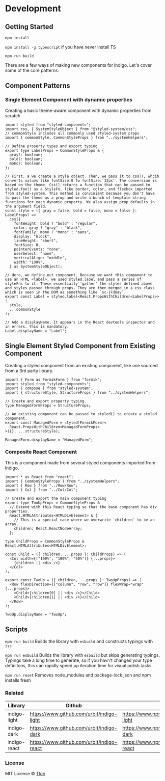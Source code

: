 # Development

## Getting Started

`npm install`

`npm install -g typescript` if you have never install TS

`npm run build`

There are a few ways of making new components for Indigo. Let's cover some of the core patterns.

## Component Patterns

### Single Element Component with dynamic properties

Creating a basic theme-aware component with dynamic properties from scratch.

```tsx
import styled from "styled-components";
import css, { SystemStyleObject } from "@styled-system/css";
// commonStyle includes all commonly used styled-system props
import { commonStyle, CommonStyleProps } from "../systemHelpers";

// Define property types and export typing
export type LabelProps = CommonStyleProps & {
  gray?: boolean;
  bold?: boolean;
  mono?: boolean;
};

// First, a we create a style object. Then, we pass it to css(), whcih converts values like fontSize:0 to fontSize:'12px'. The conversion is based on the theme. Css() returns a function that can be passed to styled.foo() as a StyleFn, like border, color, and flexbox imported from styled-system. This method is convinient because you don't have to pass the theme as a prop and write a bunch of template string functions for each dynamic property. We also assign prop defaults in the argument field.
const style = ({ gray = false, bold = false, mono = false }: LabelProps) =>
  css({
    fontWeight: bold ? "bold" : "regular",
    color: gray ? "gray" : "black",
    fontFamily: mono ? "mono" : "sans",
    display: "block",
    lineHeight: "short",
    fontSize: 0,
    pointerEvents: "none",
    userSelect: "none",
    verticalAlign: "middle",
    width: "100%",
  } as SystemStyleObject);

// Here, we define out component. Because we want this component to use an HTML <label>, we used styled.label and pass a series of styleFns to it. These essentially 'gather' the styles defined above and styles passed through props. They are then merged in a css class which is seen in the DOM as something like `sc-jFdnav`.
export const Label = styled.label<React.PropsWithChildren<LabelProps>>(
  style,
  ...commonStyle
);

// Add a displayName. It appears in the React devtools inspector and in errors. This is mandatory.
Label.displayName = "Label";
```

## Single Element Styled Component from Existing Component

Creating a styled component from an existing component, like one sourced from a 3rd party library.

```tsx
import { Form as FormikForm } from "formik";
import styled from "styled-components";
import { compose } from "styled-system";
import { structureStyle, StructureProps } from "../systemHelpers";

// Create and export property typing.
type ManagedFormProps = StructureProps;

// An existing component can be passed to styled() to create a styled component.
export const ManagedForm = styled(FormikForm)<
  React.PropsWithChildren<ManagedFormProps>
>({}, ...structureStyle);

ManagedForm.displayName = "ManagedForm";
```

### Composite React Component

This is a component made from several styled components imported from Indigo.

```tsx
import * as React from "react";
import { CommonStyleProps } from "../systemHelpers";
import { Row } from "../Row/Row";
import { Col } from "../Col/Col";

// Create and export the main component typing
export type TwoUpProps = CommonStyleProps &
  // Extend with this React typing so that the base component has div properties.
  React.HTMLAttributes<HTMLDivElement> & {
    // This is a special case where we overwrite `children` to be an array.
    children: React.ReactNodeArray;
  };

type ChildProps = CommonStyleProps & React.HTMLAttributes<HTMLDivElement>;

const Child = ({ children, ...props }: ChildProps) => (
  <Col width={["100%", "100%", "50%"]} {...props}>
    {children || <div />}
  </Col>
);

export const TwoUp = ({ children, ...props }: TwoUpProps) => (
  <Row flexDirection={["column", "row", "row"]} flexWrap="wrap" {...props}>
    <Child>{children[0] || <div />}</Child>
    <Child>{children[1] || <div />}</Child>
  </Row>
);

TwoUp.displayName = "TwoUp";
```

## Scripts

`npm run build` Builds the library with `esbuild` and constructs typings with `tsc`

`npm run esbuild` Builds the library with `esbuild` but skips generating typings. Typings take a long time to generate, so if you havn't changed your type definitons, this can rapidly speed up iteration time for visual polish tasks.

`npm run reset` Removes node_modules and package-lock.json and npm installs fresh

### Related

| Library      | Github                                    | NPM                                              |
| ------------ | ----------------------------------------- | ------------------------------------------------ |
| indigo-light | https://www.github.com/urbit/indigo-light | https://www.npmjs.com/package/@tlon/indigo-light |
| indigo-dark  | https://www.github.com/urbit/indigo-dark  | https://www.npmjs.com/package/@tlon/indigo-dark  |
| indigo-react | https://www.github.com/urbit/indigo-react | https://www.npmjs.com/package/@tlon/indigo-react |

### License

MIT License © [Tlon](https://tlon.io)
